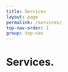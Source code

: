 ```yaml
---
title: Services
layout: page
permalink: /services/
top-nav-order: 1
group: top-nav
---
```

# Services.
